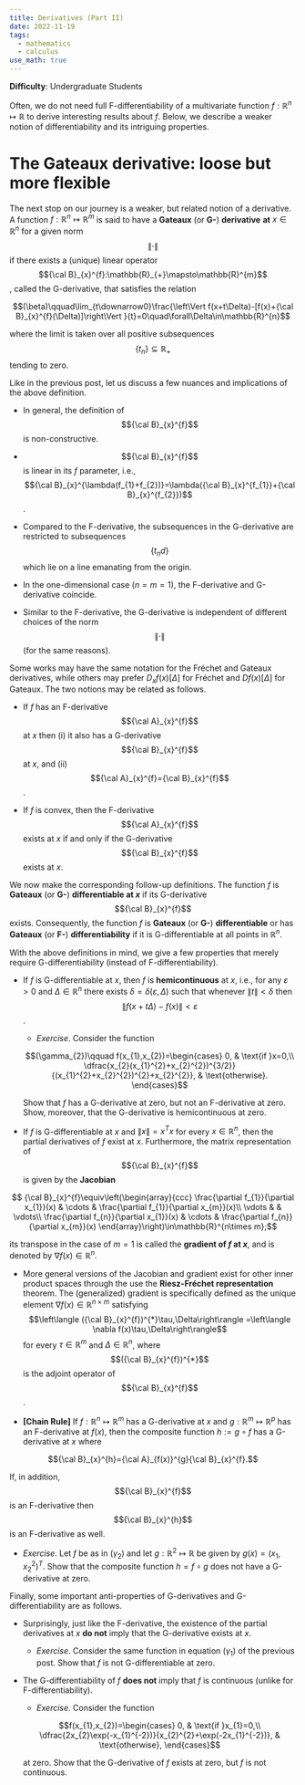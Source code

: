 ```yaml
---
title: Derivatives (Part II)
date: 2022-11-19
tags: 
  - mathematics
  - calculus
use_math: true
---
```


**Difficulty**: Undergraduate Students

Often, we do not need full F-differentiability of a multivariate function $f:\mathbb{R}^{n}\mapsto\mathbb{R}$ to derive interesting results about $f$. Below, we describe a weaker notion of differentiability and its intriguing properties.

# The Gateaux derivative: loose but more flexible

The next stop on our journey is a weaker, but related notion of a derivative. A function $f:\mathbb{R}^{n}\mapsto\mathbb{R}^{m}$ is said to have a **Gateaux** (or **G-**) **derivative** **at** $x\in\mathbb{R}^{n}$ for a given norm $$\|\cdot\|$$ if there exists a (unique) linear operator $${\cal B}_{x}^{f}:\mathbb{R}_{+}\mapsto\mathbb{R}^{m}$$, called the G-derivative, that satisfies the relation 

$$(\beta)\qquad\lim_{t\downarrow0}\frac{\left\Vert f(x+t\Delta)-[f(x)+{\cal B}_{x}^{f}(\Delta)]\right\Vert }{t}=0\quad\forall\Delta\in\mathbb{R}^{n}$$ 

where the limit is taken over all positive subsequences $$\{t_{n}\}\subseteq\mathbb{R}_{+}$$ tending to zero.

Like in the previous post, let us discuss a few nuances and implications of the above definition.

-   In general, the definition of $${\cal B}_{x}^{f}$$ is non-constructive.

-   $${\cal B}_{x}^{f}$$ is linear in its $f$ parameter, i.e., $${\cal B}_{x}^{\lambda(f_{1}+f_{2})}=\lambda({\cal B}_{x}^{f_{1}}+{\cal B}_{x}^{f_{2}})$$.

-   Compared to the F-derivative, the subsequences in the G-derivative are restricted to subsequences $$\{t_{n}d\}$$ which lie on a line emanating from the origin.

-   In the one-dimensional case ($n=m=1$), the F-derivative and G-derivative coincide.

-   Similar to the F-derivative, the G-derivative is independent of different choices of the norm $$\|\cdot\|$$ (for the same reasons).

Some works may have the same notation for the Fréchet and Gateaux derivatives, while others may prefer $D_{x}f(x)[\Delta]$ for Fréchet and $Df(x)[\Delta]$ for Gateaux. The two notions may be related as follows.

-   If $f$ has an F-derivative $${\cal A}_{x}^{f}$$ at $x$ then (i) it also has a G-derivative $${\cal B}_{x}^{f}$$ at $x$, and (ii) $${\cal A}_{x}^{f}={\cal B}_{x}^{f}$$.

-   If $f$ is convex, then the F-derivative $${\cal A}_{x}^{f}$$ exists at $x$ if and only if the G-derivative $${\cal B}_{x}^{f}$$ exists at $x$.

We now make the corresponding follow-up definitions. The function $f$ is **Gateaux** (or **G-**) **differentiable at $x$** if its G-derivative $${\cal B}_{x}^{f}$$ exists. Consequently, the function $f$ is **Gateaux** (or **G-**) **differentiable** or has **Gateaux** (or **F-**) **differentiability** if it is G-differentiable at all points in $\mathbb{R}^{n}$.

With the above definitions in mind, we give a few properties that merely require G-differentiability (instead of F-differentiability).

-   If $f$ is G-differentiable at $x$, then $f$ is **hemicontinuous** at $x$, i.e., for any $\varepsilon>0$ and $\Delta\in\mathbb{R}^{n}$ there exists $\delta=\delta(\varepsilon,\Delta)$ such that whenever $\|t\|<\delta$ then $$\|f(x+t\Delta)-f(x)\|<\varepsilon$$.

    -   *Exercise*. Consider the function 

    $$(\gamma_{2})\qquad f(x_{1},x_{2})=\begin{cases}
        0, & \text{if }x=0,\\
        \dfrac{x_{2}(x_{1}^{2}+x_{2}^{2})^{3/2}}{(x_{1}^{2}+x_{2}^{2})^{2}+x_{2}^{2}}, & \text{otherwise}.
        \end{cases}$$ 

    Show that $f$ has a G-derivative at zero, but not an F-derivative at zero. Show, moreover, that the G-derivative is hemicontinuous at zero.

-   If $f$ is G-differentiable at $x$ and $\|x\|=x^{T}x$ for every $x\in\mathbb{R}^{n}$, then the partial derivatives of $f$ exist at $x$. Furthermore, the matrix representation of $${\cal B}_{x}^{f}$$ is given by the **Jacobian**

$$  {\cal B}_{x}^{f}\equiv\left(\begin{array}{ccc}
    \frac{\partial f_{1}}{\partial x_{1}}(x) & \cdots & \frac{\partial f_{1}}{\partial x_{m}}(x)\\
    \vdots &  & \vdots\\
    \frac{\partial f_{n}}{\partial x_{1}}(x) & \cdots & \frac{\partial f_{n}}{\partial x_{m}}(x)
    \end{array}\right)\in\mathbb{R}^{n\times m};$$

its transpose in the case of $m=1$ is called the **gradient of $f$ at $x$**, and is denoted by $\nabla f(x)\in\mathbb{R}^{n}$.

-    More general versions of the Jacobian and gradient exist for other inner product spaces through the use the **Riesz-Fréchet representation** theorem. The (generalized) gradient is specifically defined as the unique element $\nabla f(x)\in\mathbb{R}^{n\times m}$ satisfying $$\left\langle ({\cal B}_{x}^{f})^{*}\tau,\Delta\right\rangle =\left\langle \nabla f(x)\tau,\Delta\right\rangle$$ for every $\tau\in\mathbb{R}^{m}$ and $\Delta\in\mathbb{R}^{n}$, where $$({\cal B}_{x}^{f})^{*}$$ is the adjoint operator of $${\cal B}_{x}^{f}$$.

-   **\[Chain Rule\]** If $f:\mathbb{R}^{n}\mapsto\mathbb{R}^{m}$ has a G-derivative at $x$ and $g:\mathbb{R}^{m}\mapsto\mathbb{R}^{p}$ has an F-derivative at $f(x)$, then the composite function $h:=g\circ f$ has a G-derivative at $x$ where 

$${\cal B}_{x}^{h}={\cal A}_{f(x)}^{g}{\cal B}_{x}^{f}.$$

If, in addition, $${\cal B}_{x}^{f}$$ is an F-derivative then $${\cal B}_{x}^{h}$$ is an F-derivative as well.

-   *Exercise*. Let $f$ be as in $(\gamma_{2})$ and let $g:\mathbb{R}^{2}\mapsto\mathbb{R}$ be given by $g(x)=(x_{1},x_{2}^{2})^{T}$. Show that the composite function $h=f\circ g$ does not have a G-derivative at zero.

Finally, some important anti-properties of G-derivatives and G-differentiability are as follows.

-   Surprisingly, just like the F-derivative, the existence of the partial derivatives at $x$ **do not** imply that the G-derivative exists at $x$.

    -   *Exercise*. Consider the same function in equation $(\gamma_{1})$ of the previous post. Show that $f$ is not G-differentiable at zero.

-   The G-differentiability of $f$ **does not** imply that $f$ is continuous (unlike for F-differentiability).

    -   *Exercise*. Consider the function 

    $$f(x_{1},x_{2})=\begin{cases}
        0, & \text{if }x_{1}=0,\\
        \dfrac{2x_{2}\exp(-x_{1}^{-2})}{x_{2}^{2}+\exp(-2x_{1}^{-2})}, & \text{otherwise},
        \end{cases}$$ 

    at zero. Show that the G-derivative of $f$ exists at zero, but $f$ is not continuous.
